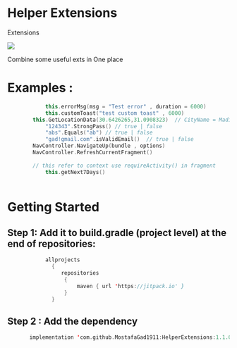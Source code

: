 # Helper Extensions
Extensions 

[![](https://jitpack.io/v/MostafaGad1911/HelperExtensions.svg)](https://jitpack.io/#MostafaGad1911/HelperExtensions)

Combine some useful exts in One place

# Examples :
``` kotlin   
            this.errorMsg(msg = "Test error" , duration = 6000)
            this.customToast("test custom toast" , 6000)
	    this.GetLocationData(30.6426265,31.0908323)  // CityName = Madinet Berkat as Sabee , CountryName = Egypt , StateName = Menofia Governorate , CountryCode = EG
            "124343".StrongPass() // true | false
            "abs".Equals("ab") // true | false
            "gad!gmail.com".isValidEmail()  // true | false
	    NavController.NavigateUp(bundle , options)  
	    NavController.RefreshCurrentFragment()
	    
	    // this refer to context use requireActivity() in fragment
            this.getNext7Days()
     

```


# Getting Started 
## Step 1: Add it to build.gradle (project level) at the end of repositories:

 ``` kotlin  
             allprojects 
               {
	              repositories 
		           {	
			           maven { url 'https://jitpack.io' }
		           }  
	           }
```          
        

## Step 2 : Add the dependency
 ``` kotlin  
        implementation 'com.github.MostafaGad1911:HelperExtensions:1.1.0'
        
```         
